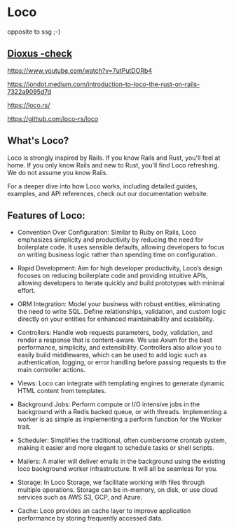 # Loco


opposite to ssg ;-)

## [Dioxus -check](../programming/rust/gui.md)

https://www.youtube.com/watch?v=7utPutDORb4

https://jondot.medium.com/introduction-to-loco-the-rust-on-rails-7322a9095d7d

https://loco.rs/

https://github.com/loco-rs/loco



## What's Loco?
Loco is strongly inspired by Rails. If you know Rails and Rust, you'll feel at home. If you only know Rails and new to Rust, you'll find Loco refreshing. We do not assume you know Rails.

For a deeper dive into how Loco works, including detailed guides, examples, and API references, check out our documentation website.

## Features of Loco:
- Convention Over Configuration: Similar to Ruby on Rails, Loco emphasizes simplicity and productivity by reducing the need for boilerplate code. It uses sensible defaults, allowing developers to focus on writing business logic rather than spending time on configuration.

- Rapid Development: Aim for high developer productivity, Loco’s design focuses on reducing boilerplate code and providing intuitive APIs, allowing developers to iterate quickly and build prototypes with minimal effort.

- ORM Integration: Model your business with robust entities, eliminating the need to write SQL. Define relationships, validation, and custom logic directly on your entities for enhanced maintainability and scalability.

- Controllers: Handle web requests parameters, body, validation, and render a response that is content-aware. We use Axum for the best performance, simplicity, and extensibility. Controllers also allow you to easily build middlewares, which can be used to add logic such as authentication, logging, or error handling before passing requests to the main controller actions.

- Views: Loco can integrate with templating engines to generate dynamic HTML content from templates.

- Background Jobs: Perform compute or I/O intensive jobs in the background with a Redis backed queue, or with threads. Implementing a worker is as simple as implementing a perform function for the Worker trait.

- Scheduler: Simplifies the traditional, often cumbersome crontab system, making it easier and more elegant to schedule tasks or shell scripts.

- Mailers: A mailer will deliver emails in the background using the existing loco background worker infrastructure. It will all be seamless for you.

- Storage: In Loco Storage, we facilitate working with files through multiple operations. Storage can be in-memory, on disk, or use cloud services such as AWS S3, GCP, and Azure.

- Cache: Loco provides an cache layer to improve application performance by storing frequently accessed data.